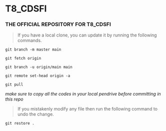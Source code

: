 # T8_CDSFI
### THE OFFICIAL REPOSITORY FOR T8_CDSFI

>If you have a local clone, you can update it by running the following commands.

```
git branch -m master main
```
```
git fetch origin
```
```
git branch -u origin/main main
```
```
git remote set-head origin -a
```
```
git pull
```

*make sure to copy all the codes in your local pendrive before committing in this repo*


>If you mistakenly modify any file then run the following command to undo the change.

```
git restore .
```
